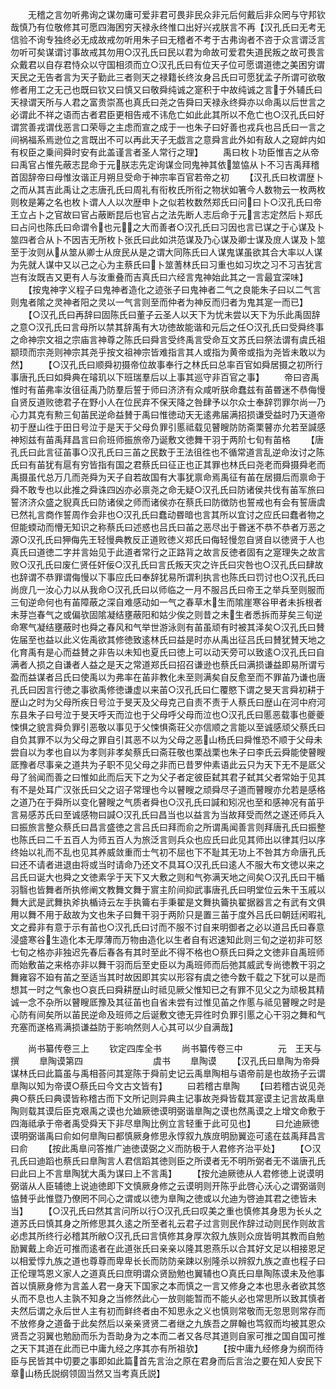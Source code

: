 <!-- { "loadSidebar": true } -->
　　无稽之言勿听弗询之谋勿庸可爱非君可畏非民众非元后何戴后非众罔与守邦钦哉慎乃有位敬修其可愿四海困穷天禄永终惟口出好兴戎朕言不再【汉孔氏曰无考无信验不询专独终必无成故戒勿听用朱子曰无稽者不考于古弗询者不咨于众言谓泛言勿听可矣谋谓讨事故戒其勿用○汉孔氏曰民以君为命故可爱君失道民叛之故可畏言众戴君以自存君恃众以守国相须而立○汉孔氏曰有位天子位可愿谓道徳之美困穷谓天民之无告者言为天子勤此三者则天之禄籍长终汝身吕氏曰可愿犹孟子所谓可欲敬修者用工之无己也既曰钦又曰慎又曰敬舜纯诚之寔积于中故纯诚之言于外辅氏曰天禄谓天所与人君之富贵崇髙也真氏曰尧之告舜曰天禄永终舜亦以命禹以后世言之必谓此不祥之语而古者君臣更相告戒不讳危亡如此此其所以不危亡也○汉孔氏曰好谓赏善戎谓伐恶言口荣辱之主虑而宣之成于一也朱子曰好善也戎兵也吕氏曰一言之间祸福系焉逊位之言既出不可以再此天子无戯言之意舜言此外如有敌人之窥衅内如有权臣之乗间舜时安有此盖谨言者圣人常行之理】
　　禹曰枚卜功臣惟吉之从帝曰禹官占惟先蔽志昆命于元朕志先定询谋佥同鬼神其依筮恊从卜不习吉禹拜稽首固辞帝曰母惟汝谐正月朔旦受命于神宗率百官若帝之初
　　【汉孔氏曰枚谓歴卜之而从其吉此禹让之志唐孔氏曰周礼有衔枚氏所衔之物状如箸今人数物云一枚两枚则枚是筹之名也枚卜谓人人以次歴申卜之似若枚数然郑氏曰问曰卜○汉孔氏曰帝王立占卜之官故曰官占蔽断昆后也官占之法先断人志后命于元言志定然后卜郑氏曰占问也陈氏曰命谓令也元之大而善者○汉孔氏曰习因也言已谋之于心谋及卜筮四者合从卜不因吉无所枚卜张氏曰此如洪范谋及乃心谋及卿士谋及庻人谋及卜筮至于汝则从从筮从卿士从庻民从是之谓大同陈氏曰人谋鬼谋虽欲其合大率以人谋为先就人谋中又以己之心为主蔡氏曰卜筮蓍林氏曰习重也如习坎之习不习吉犹言岂有汝既吉又更有人与汝重叠而吉真氏曰六经言鬼神始此其之一言最宜深味】
　　【按鬼神字义程子曰鬼神者造化之迹张子曰鬼神者二气之良能朱子曰以二气言则鬼者隂之灵神者阳之灵以一气言则至而仲者为神反而归者为鬼其寔一而已】
　　【○汉孔氏曰再辞曰固陈氏曰董子云圣人以天下为忧未尝以天下为乐此禹固辞之意○汉孔氏曰言母所以禁其辞禹有大功徳故能谐和元后之任○汉孔氏曰受舜终事之命神宗文祖之宗庙言神尊之陈氏曰舜言受终禹言受命互文苏氏曰祭法谓有虞氏祖颛顼而宗尧则神宗其尧乎按文祖神宗皆难指言其人或指为黄帝或指为尧皆未敢以为然】
　　【○汉孔氏曰顺舜初摄帝位故事奉行之林氏曰总率百官如舜居摄之初所行事唐孔氏曰如舜典在璿玑以下班瑞羣后以上事其巡守非百官之事】
　　帝曰咨禹惟时有苖弗率汝徂征禹乃防羣后誓于师曰济济有众咸听朕命蠢兹有苖昬迷不恭侮慢自贤反道败徳君子在野小人在位民弃不保天降之咎肆予以尔众士奉辞罚罪尔尚一乃心力其克有勲三旬苖民逆命益賛于禹曰惟徳动天无逺弗届满招损谦受益时乃天道帝初于歴山徃于田日号泣于是天于父母负罪引慝祗载见瞽瞍防防斋栗瞽亦允若至諴感神矧兹有苖禹拜昌言曰俞班师振旅帝乃诞敷文徳舞干羽于两阶七旬有苖格
　　【唐孔氏曰此言征苖事○汉孔氏曰三苖之民数于王法徂徃也不循常道言乱逆命汝讨之陈氏曰有苖犹有扈有穷皆指有国之君蔡氏曰征正也正其罪也林氏曰尧老而舜摄舜老而禹摄虽代总万几而尧舜为天子自若故国有大事犹禀命焉禹征有苖在居摄后而禀命于舜不敢专也以此推之舜诛四凶亦必禀尧之命无疑○汉孔氏曰防诸侯共伐有苖军旅曰誓济济众盛之貎真氏曰防诸侯之师而诸侯亦在蔡氏曰防徴防也誓戒也有会有誓唐虞已然礼言商作誓周作会非也○汉孔氏曰蠢动昬暗也言其所以宜讨之应氏曰蠢者物之但能蝡动而懵无知识之称蔡氏曰述惑也吕氏曰苖之恶尽出于昬迷不恭不恭者万恶之源○汉孔氏曰狎侮先王轻慢典教反正道败徳义郑氏曰侮轻慢忽自贤自以徳贤于人也真氏曰道徳二字并言始见于此道者常行之正路背之故言反徳者固有之寔理失之故言败○汉孔氏曰废仁贤任奸佞○汉孔氏曰言氏叛天灾之许氏曰灾咎也○汉孔氏曰肆故也辞谓不恭罪谓侮慢以下事应氏曰奉辞犹易所谓利执言也陈氏曰罚讨也○汉孔氏曰尚庻几一汝心力以从我命○汉孔氏曰以师临之一月不服吕氏曰帝王之举兵至则服而三旬逆命何也有苖障蔽之深自难感动如一气之春草木生而隂崖寒谷甲者未拆根者未芽岂春气之或偏欤固隂凝结壅蔽阳和姑少俟之则昔之未生者悉拆而芽矣三旬逆命寒气凝结壅蔽时也舜之春风和气举世游泳则有苖虽顽有时被其泽矣○汉孔氏曰賛佐届至也益以此义佐禹欲其修徳致逺林氏曰益是时亦从禹出征吕氏曰賛犹賛天地之化育禹有是心而益賛之非告以未知也夏氏曰徳上可以动天旁可以致逺○汉孔氏曰自满者人损之自谦者人益之是天之常道郑氏曰招召谦逊也蔡氏曰满损谦益即易所谓亏盈而益谋者吕氏曰使禹以为弗率在苖非教化未至则满矣自反愈至而不罪苖乃谦也唐孔氏曰因言行徳之事欲禹修徳谦虚以来苖○汉孔氏曰仁覆愍下谓之旻天言舜初耕于歴山之时为父母所疾日号泣于旻天及父母克己自责不责于人蔡氏曰歴山在河中府河东县朱子曰号泣于旻天呼天而泣也于父母呼父母而泣也○汉孔氏曰慝恶载事也夔夔悚惧之貌言舜负罪引恶敬以事见于父悚惧斋荘父亦信顺之言能以至诚感顽父蔡氏曰自负其罪不以为父母之罪自引其恶不以为父母之恶山杨氏曰舜惟恐不顺于父母未尝自以为孝也自以为孝则非孝矣蔡氏曰斋荘敬也栗战栗也朱子曰李氏云舜能使瞽瞍厎豫者尽事亲之道共为子职不见父母之非而已昔罗仲素语此云只为天下无不是厎父母了翁闻而善之曰惟如此而后天下之为父子者定彼臣弑其君子弑其父者常始于见其有不是处耳广汉张氏曰父之诏子常理也今以瞽瞍之顽舜尽子道而瞽瞍亦允若是感格之道乃在于舜所以变化瞽瞍之气质者舜也○汉孔氏曰諴和矧况也至和感神况有苖乎言易感苏氏曰至诚感物曰諴○汉孔氏曰昌当也以益言为当故拜受而然之遂还师兵入曰振旅言整众蔡氏曰昌言盛徳之言吕氏曰拜而俞之所谓禹闻善言则拜唐孔氏曰振整也陈氏曰二千五百人为师五百人为旅泛言则兵众也应氏曰此见其师出以律其归以序终始以礼而不乱也见其养威敛重而士气初不屈也下不耻其无功上不咎其方命唐孔氏曰还不请者进退由将或当时请命乃还文不具耳○汉孔氏曰逺人不服大布文徳以来之吕氏曰诞大也舜之文徳素孚于天下又大敷之则和气弥满天地之间矣○汉孔氏曰干楯羽翳也皆舞者所执修阐文教舞文舞于賔主阶间抑武事唐孔氏曰明堂位云朱干玉戚以舞大武是武舞执斧执楯诗云左手执籥右手秉翟是文舞执籥执翟据器言之有武有文俱用以舞不用于敌故为文也朱子曰舞干羽于两阶只是置三苖于度外吕氏曰朝廷闲暇礼文之彛非有意于示有苖也○汉孔氏曰讨而不服不讨自来明御者之必以道吕氏曰春意浸盛寒谷生造化本无厚薄而万物由造化以生者自有迟速知此则三旬之逆初非可怒七旬之格亦非独迟先春后春各有其时至此不得不格也○蔡氏曰舜之文徳非自禹班师而始敷苖之来格亦非以舞干羽而后至史臣以为禹班师而后弛其威武专尚徳教干羽之舞雍容不廹有苖之至适当其时故因即其实以形容有虞之徳今数千载之下犹可以是而想其一时之气象也○哀氏曰舜耕歴山时祗见厥父惟知已之有罪不见父之为顽极其精诚一念不杂所以瞽瞍厎豫及其征苖也自省未尝有过惟见苖之作慝与祗见瞽瞍之时是心防有间矣所以苖民逆命及班师之后诞敷文徳无异徃时负罪引慝之心干羽之舞和气充塞而遂格焉满损谦益防于影响然则人心其可以少自满哉】

　　尚书纂传卷三上
　　钦定四库全书
　　尚书纂传卷三中　　　　元　王天与　撰
　　臯陶谟第四　　　　　　　　虞书
　　臯陶谟
　　【汉孔氏曰臯陶为帝舜谋林氏曰此篇虽与禹相荅问其寔陈于舜前史记云禹臯陶相与语帝前是也故扬子云谓臯陶以知为帝谟○蔡氏曰今文古文皆有】
　　曰若稽古臯陶
　　【曰若稽古说见尧典○蔡氏曰典谟皆称稽古而下文所记则异典主记事故尧舜皆载其寔谟主记言故禹臯陶则载其谟后臣克艰禹之谟也允廸厥徳谟明弼谐臯陶之谟也然禹谟之上增文命敷于四海祗承于帝者禹受舜天下非尽臯陶比例立言轻重于此可见也】
　　曰允迪厥徳谟明弼谐禹曰俞如何臯陶曰都慎厥身修思永惇叙九族庻明励翼迩可逺在兹禹拜昌言曰俞
　　【按此禹臯问答推广迪徳谟弼之义而防极于人君修齐治平处】
　　【○汉孔氏曰迪蹈也蔡氏曰臯陶言人君信蹈其徳则臣之所谟者无不明所弼者无不谐唐孔氏曰此曰上不言臯陶犹大禹为谋曰上不言禹】
　　【按允迪厥徳从人君修徳上说谟明弼谐从人臣辅徳上说迪徳即下文慎厥身修之云谟明则开陈乎此啓心沃心之谓弼谐则恊賛乎此惟暨乃僚罔不同心之谓或以徳为臯陶之徳或以允迪为啓迪其君之徳皆未当】
　　【○汉孔氏曰然其言问所以行○汉孔氏曰叹美之重也慎修其身思为长乆之道苏氏曰慎其身之所修思其久逺之所至者礼云君子过言则民作辞过动则民作则故言必虑其所终行必稽其所敝○汉孔氏曰言慎修其身厚次叙九族则众庻皆明其教而自勉励翼戴上命近可推而逺者在此道张氏曰亲亲以隆其恩燕乐以合其好文足以相接恩足以相爱惇九族之道也尊尊而卑卑长长而防防亲踈以别隆杀以辨叙九族之直也程子曰正伦理笃恩义家人之道真氏曰庶明谓众贤励勉也翼辅也○真氏曰臯陶陈谟未及他事首以慎厥身修为言盖人君一身天下国家之本而慎之一言又修身之本也思永者欲其悠乆而不息也人主孰不知身之当修然此心一放则能暂而不能乆必也常思所以致其慎者夫然后谓之永后世人主有初而鲜终者由不知思永之义也慎则常敬而无忽思则常存而不放修身之道备于此矣然后以亲亲贤贤二者继之九族吾之屏翰也笃叙而均被其恩众贤吾之羽翼也勉励而乐为吾助身为之本而二者又各尽其道则自家可推之国自国可推之天下其道在此而已中庸九经之序其亦有所祖欤】
　　【按中庸九经修身为纲而待臣与民皆其中切要之事即如此篇首先言治之原在君身而后言治之要在知人安民下章山杨氏説纲领固当然又当考真氏説】
